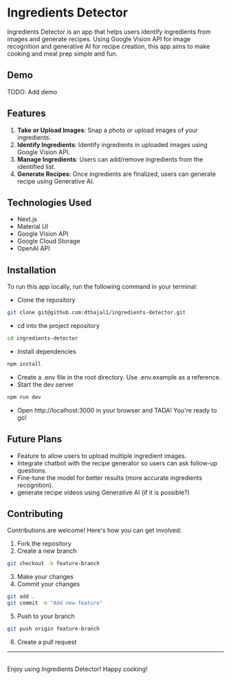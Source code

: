 # Ingredients Detector
Ingredients Detector is an app that helps users identify ingredients from images and generate recipes. Using Google Vision API for image recognition and generative AI for recipe creation, this app aims to make cooking and meal prep simple and fun.

## Demo
TODO: Add demo

## Features
1. **Take or Upload Images**: Snap a photo or upload images of your ingredients.
2. **Identify Ingredients**: Identify ingredients in uploaded images using Google Vision API.
3. **Manage Ingredients**: Users can add/remove ingredients from the identified list.
4. **Generate Recipes**: Once ingredients are finalized, users can generate recipe using Generative AI.

## Technologies Used
* Next.js
* Material UI
* Google Vision API
* Google Cloud Storage
* OpenAI API

## Installation
To run this app locally, run the following command in your terminal:
* Clone the repository
```bash
git clone git@github.com:dthajal1/ingredients-detector.git
```
* cd into the project repository
```bash
cd ingredients-detector
```
* Install dependencies
```bash
npm install
```
* Create a .env file in the root directory. Use .env.example as a reference.
* Start the dev server
```bash
npm run dev
```
* Open http://localhost:3000 in your browser and TADA! You're ready to go!


## Future Plans
* Feature to allow users to upload multiple ingredient images.
* Integrate chatbot with the recipe generator so users can ask follow-up questions.
* Fine-tune the model for better results (more accurate ingredients recognition).
* generate recipe videos using Generative AI (if it is possible?)

## Contributing
Contributions are welcome! Here's how you can get involved:

1.  Fork the repository
2. Create a new branch
```bash
git checkout -b feature-branch
```
3. Make your changes
4. Commit your changes
```bash
git add .
git commit -m "Add new feature"
```
5. Push to your branch
```bash
git push origin feature-branch
```
6. Create a pull request


---
\
Enjoy using Ingredients Detector! Happy cooking!